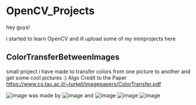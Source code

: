 # OpenCV_Projects
hey guys! 

i started to learn OpenCV and ill upload some of my miniprojects here 


## ColorTransferBetweenImages
small project i have made to transfer colors from one picture to another and get some cool pictures :)
Algo Credit to the Paper https://www.cs.tau.ac.il/~turkel/imagepapers/ColorTransfer.pdf

![image](https://i.imgur.com/YYjPCpM.jpg) was made by ![image](https://i.imgur.com/YDLL8Q9.jpg) and ![image](https://i.imgur.com/XEazDfX.jpg)
![image](https://i.imgur.com/GJmjgC6.jpg)
![image](https://i.imgur.com/oWWPXaK.jpg)
